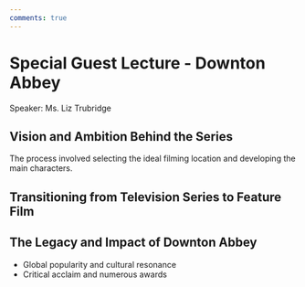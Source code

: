 ```yaml
---
comments: true
---
```


# Special Guest Lecture - Downton Abbey

Speaker: Ms. Liz Trubridge

## Vision and Ambition Behind the Series

The process involved selecting the ideal filming location and developing the main characters.

## Transitioning from Television Series to Feature Film

## The Legacy and Impact of Downton Abbey

- Global popularity and cultural resonance
- Critical acclaim and numerous awards
